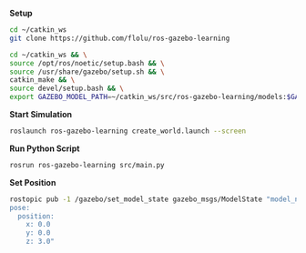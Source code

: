 **Setup**

```bash
cd ~/catkin_ws
git clone https://github.com/flolu/ros-gazebo-learning
```

```bash
cd ~/catkin_ws && \
source /opt/ros/noetic/setup.bash && \
source /usr/share/gazebo/setup.sh && \
catkin_make && \
source devel/setup.bash && \
export GAZEBO_MODEL_PATH=~/catkin_ws/src/ros-gazebo-learning/models:$GAZEBO_MODEL_PATH
```

**Start Simulation**

```bash
roslaunch ros-gazebo-learning create_world.launch --screen
```

**Run Python Script**

```bash
rosrun ros-gazebo-learning src/main.py
```

**Set Position**

```bash
rostopic pub -1 /gazebo/set_model_state gazebo_msgs/ModelState "model_name: 'box'
pose:
  position:
    x: 0.0
    y: 0.0
    z: 3.0"
```
